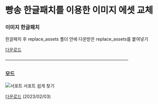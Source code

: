 빵송 한글패치를 이용한 이미지 에셋 교체
==========

### 이미지 한글패치

한글패치 후 replace_assets 폴더 안에 다운받은 replace_assets를 붙여넣기

[다운로드](https://github.com/Suya-Hime-Suki/Song-for-Prism-Replace-Assets/releases)

――――――――――――――――――――――――――――

### 모드

![서포트](https://i.imgur.com/PRjJcNc.png)
서포트 쉽게 찾기

[다운로드](https://github.com/Suya-Hime-Suki/Song-for-Prism-Replace-Assets/blob/main/mods/Easy%20Find%20Support/easy_find_support) (2023/02/03)
